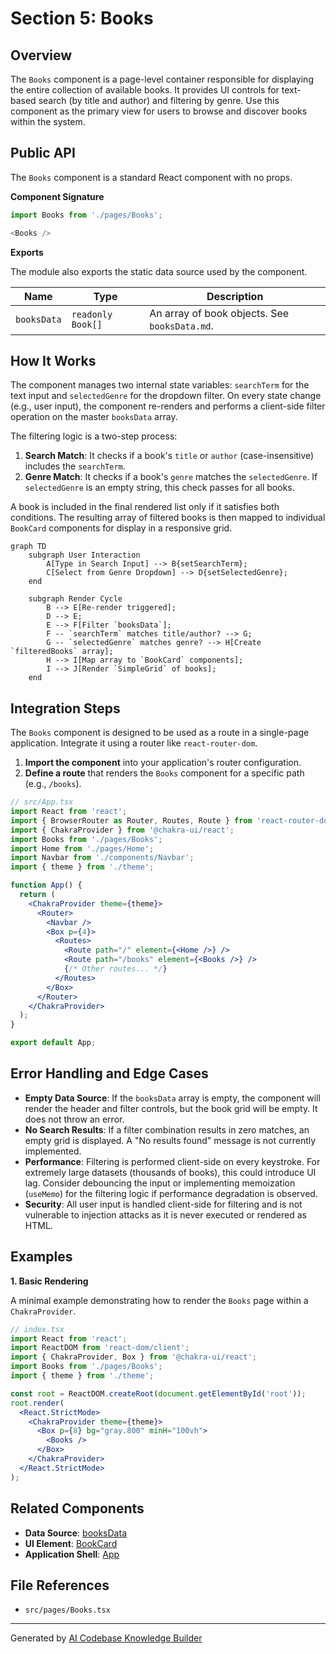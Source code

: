 # Section 5: Books

## Overview

The `Books` component is a page-level container responsible for displaying the entire collection of available books. It provides UI controls for text-based search (by title and author) and filtering by genre. Use this component as the primary view for users to browse and discover books within the system.

## Public API

The `Books` component is a standard React component with no props.

**Component Signature**

```typescript
import Books from './pages/Books';

<Books />
```

**Exports**

The module also exports the static data source used by the component.

| Name        | Type                 | Description                                    |
|-------------|----------------------|------------------------------------------------|
| `booksData` | `readonly Book[]`    | An array of book objects. See `booksData.md`.  |

## How It Works

The component manages two internal state variables: `searchTerm` for the text input and `selectedGenre` for the dropdown filter. On every state change (e.g., user input), the component re-renders and performs a client-side filter operation on the master `booksData` array.

The filtering logic is a two-step process:
1.  **Search Match**: It checks if a book's `title` or `author` (case-insensitive) includes the `searchTerm`.
2.  **Genre Match**: It checks if a book's `genre` matches the `selectedGenre`. If `selectedGenre` is an empty string, this check passes for all books.

A book is included in the final rendered list only if it satisfies both conditions. The resulting array of filtered books is then mapped to individual `BookCard` components for display in a responsive grid.

```mermaid
graph TD
    subgraph User Interaction
        A[Type in Search Input] --> B{setSearchTerm};
        C[Select from Genre Dropdown] --> D{setSelectedGenre};
    end
    
    subgraph Render Cycle
        B --> E[Re-render triggered];
        D --> E;
        E --> F[Filter `booksData`];
        F -- `searchTerm` matches title/author? --> G;
        G -- `selectedGenre` matches genre? --> H[Create `filteredBooks` array];
        H --> I[Map array to `BookCard` components];
        I --> J[Render `SimpleGrid` of books];
    end
```

## Integration Steps

The `Books` component is designed to be used as a route in a single-page application. Integrate it using a router like `react-router-dom`.

1.  **Import the component** into your application's router configuration.
2.  **Define a route** that renders the `Books` component for a specific path (e.g., `/books`).

```jsx
// src/App.tsx
import React from 'react';
import { BrowserRouter as Router, Routes, Route } from 'react-router-dom';
import { ChakraProvider } from '@chakra-ui/react';
import Books from './pages/Books';
import Home from './pages/Home';
import Navbar from './components/Navbar';
import { theme } from './theme';

function App() {
  return (
    <ChakraProvider theme={theme}>
      <Router>
        <Navbar />
        <Box p={4}>
          <Routes>
            <Route path="/" element={<Home />} />
            <Route path="/books" element={<Books />} />
            {/* Other routes... */}
          </Routes>
        </Box>
      </Router>
    </ChakraProvider>
  );
}

export default App;
```

## Error Handling and Edge Cases

-   **Empty Data Source**: If the `booksData` array is empty, the component will render the header and filter controls, but the book grid will be empty. It does not throw an error.
-   **No Search Results**: If a filter combination results in zero matches, an empty grid is displayed. A "No results found" message is not currently implemented.
-   **Performance**: Filtering is performed client-side on every keystroke. For extremely large datasets (thousands of books), this could introduce UI lag. Consider debouncing the input or implementing memoization (`useMemo`) for the filtering logic if performance degradation is observed.
-   **Security**: All user input is handled client-side for filtering and is not vulnerable to injection attacks as it is never executed or rendered as HTML.

## Examples

**1. Basic Rendering**

A minimal example demonstrating how to render the `Books` page within a `ChakraProvider`.

```jsx
// index.tsx
import React from 'react';
import ReactDOM from 'react-dom/client';
import { ChakraProvider, Box } from '@chakra-ui/react';
import Books from './pages/Books';
import { theme } from './theme';

const root = ReactDOM.createRoot(document.getElementById('root'));
root.render(
  <React.StrictMode>
    <ChakraProvider theme={theme}>
      <Box p={8} bg="gray.800" minH="100vh">
        <Books />
      </Box>
    </ChakraProvider>
  </React.StrictMode>
);
```

## Related Components

-   **Data Source**: [booksData](02_booksdata.md)
-   **UI Element**: [BookCard](08_bookcard.md)
-   **Application Shell**: [App](01_app.md)

## File References

-   `src/pages/Books.tsx`

---

Generated by [AI Codebase Knowledge Builder](https://github.com/The-Pocket/Tutorial-Codebase-Knowledge)